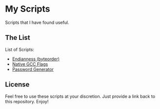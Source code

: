 My Scripts
==========
Scripts that I have found useful.


The List
--------
List of Scripts:
 * [Endianness (byteorder)](https://github.com/bezeredi/scripts/blob/master/endianness.py)
 * [Native GCC Flags](https://github.com/bezeredi/scripts/blob/master/gcc-flags.sh)
 * [Password Generator](https://github.com/bezeredi/scripts/blob/master/genpw.sh)

License
-------
Feel free to use these scripts at your discretion. Just provide a link back to
this repository. Enjoy!

